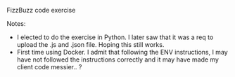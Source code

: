 FizzBuzz code exercise

Notes:
  - I elected to do the exercise in Python.  I later saw that it was a req to upload the .js and .json file.  Hoping this still works.
  - First time using Docker.  I admit that following the ENV instructions, I may have not followed the instructions correctly and it may have made my client code messier.. ?
